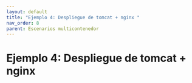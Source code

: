 ```yaml
---
layout: default
title: "Ejemplo 4: Despliegue de tomcat + nginx "
nav_order: 8
parent: Escenarios multicontenedor
---
```


# Ejemplo 4: Despliegue de tomcat + nginx 